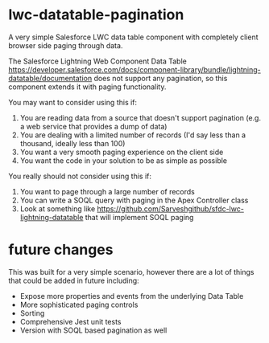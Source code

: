 # lwc-datatable-pagination
A very simple Salesforce LWC data table component with completely client browser side paging through data.

The Salesforce Lightning Web Component Data Table https://developer.salesforce.com/docs/component-library/bundle/lightning-datatable/documentation does not support any pagination, so this component extends it with paging functionality.

You may want to consider using this if:

1) You are reading data from a source that doesn't support pagination (e.g. a web service that provides a dump of data)
2) You are dealing with a limited number of records (I'd say less than a thousand, ideally less than 100)
3) You want a very smooth paging experience on the client side
4) You want the code in your solution to be as simple as possible

You really should not consider using this if:

1) You want to page through a large number of records
2) You can write a SOQL query with paging in the Apex Controller class
3) Look at something like https://github.com/Sarveshgithub/sfdc-lwc-lightning-datatable that will implement SOQL paging

# future changes

This was built for a very simple scenario, however there are a lot of things that could be added in future including:

* Expose more properties and events from the underlying Data Table
* More sophisticated paging controls
* Sorting
* Comprehensive Jest unit tests
* Version with SOQL based pagination as well
